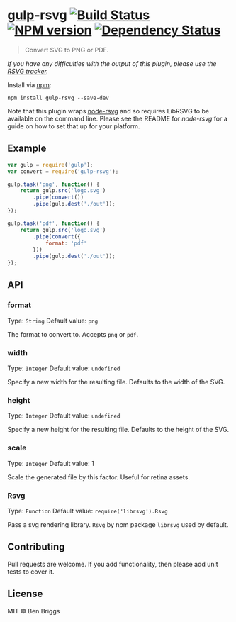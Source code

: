 # [gulp][gulp]-rsvg [![Build Status](https://travis-ci.org/ben-eb/gulp-rsvg.svg?branch=master)][ci] [![NPM version](https://badge.fury.io/js/gulp-rsvg.svg)][npm] [![Dependency Status](https://gemnasium.com/ben-eb/gulp-rsvg.svg)][deps]

> Convert SVG to PNG or PDF.

*If you have any difficulties with the output of this plugin, please use the
[RSVG tracker](https://github.com/anru/node-rsvg/issues).*

Install via [npm](https://npmjs.org/package/gulp-rsvg):

```
npm install gulp-rsvg --save-dev
```

Note that this plugin wraps [node-rsvg](https://github.com/anru/node-rsvg) and
so requires LibRSVG to be available on the command line. Please see the README
for *node-rsvg* for a guide on how to set that up for your platform.

## Example

```js
var gulp = require('gulp');
var convert = require('gulp-rsvg');

gulp.task('png', function() {
    return gulp.src('logo.svg')
        .pipe(convert())
        .pipe(gulp.dest('./out'));
});

gulp.task('pdf', function() {
    return gulp.src('logo.svg')
        .pipe(convert({
            format: 'pdf'
        }))
        .pipe(gulp.dest('./out'));
});
```

## API

### format
Type: `String`
Default value: `png`

The format to convert to. Accepts `png` or `pdf`.

### width
Type: `Integer`
Default value: `undefined`

Specify a new width for the resulting file. Defaults to the width of the SVG.

### height
Type: `Integer`
Default value: `undefined`

Specify a new height for the resulting file. Defaults to the height of the SVG.

### scale
Type: `Integer`
Default value: 1

Scale the generated file by this factor. Useful for retina assets.

### Rsvg
Type: `Function`
Default value: `require('librsvg').Rsvg`

Pass a svg rendering library. `Rsvg` by npm package `librsvg` used by default.

## Contributing

Pull requests are welcome. If you add functionality, then please add unit tests
to cover it.

## License

MIT © Ben Briggs

[ci]:   https://travis-ci.org/ben-eb/gulp-rsvg
[deps]: https://gemnasium.com/ben-eb/gulp-rsvg
[gulp]: https://github.com/wearefractal/gulp
[npm]:  http://badge.fury.io/js/gulp-rsvg
